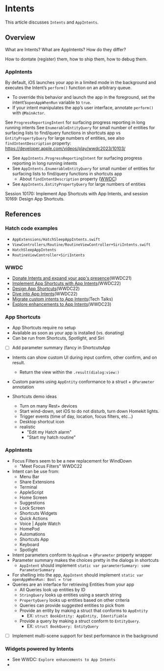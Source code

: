# Intents

This article discusses `Intents` and `AppIntents`. 

## Overview

What are Intents? What are AppIntents? How do they differ? 

How to dontate (register) them, how to ship them, how to debug them. 

### AppIntents

By default, iOS launches your app in a limited mode in the background and executes the Intent’s `perform()`
function on an arbitrary queue.

* To override this behavior and launch the app in the foreground, set the intent’s`openAppWhenRun` variable to `true`.
* If your intent manipulates the app’s user interface, annotate `perform()` with `@MainActor`.

See ``ProgressReportingIntent`` for surfacing progress reporting in long running intents
See ``EnumerableEntityQuery`` for small number of entities for surfacing lists to find/query functions in shortcuts app
  vs ``EntityPropertyQuery`` for large numbers of entities, see also `findIntentDescription` property: https://developer.apple.com/videos/play/wwdc2023/10103/

* See `AppIntents.ProgressReportingIntent` for surfacing progress reporting in long running intents
* See `AppIntents.EnumerableEntityQuery` for small number of entities for surfacing lists to find/query functions in shortcuts app
    * About `findIntentDescription` property ([WWDC](https://developer.apple.com/videos/play/wwdc2023/10103/))
* See `AppIntents.EntityPropertyQuery` for large numbers of entities

Session 10170: Implement App Shortcuts with App Intents, and session 10169: Design App Shortcuts.

## References

### Hatch code examples
* `AppExtensions/HatchSleepAppIntents.swift`
* `ViewControllers/Routine/RoutineViewController+SiriIntents.swift`
* ``HatchSleepAppIntents``
* ``RoutineViewController+SiriIntents``

### WWDC

* [Donate Intents and expand your app's presence](https://developer.apple.com/wwdc21/10231)(WWDC21)
* [Implement App Shortcuts with App Intents](https://developer.apple.com/wwdc22/10170)(WWDC22)
* [Design App Shortcuts](https://developer.apple.com/wwdc22/10169)(WWDC22)
* [Dive into App Intents](https://developer.apple.com/wwdc22/10032)(WWDC22)
* [Migrate custom intents to App Intents](https://developer.apple.com/videos/play/tech-talks/10168)(Tech Talks)
* [Explore enhancements to App Intents](https://developer.apple.com/wwdc23/10103)(WWDC23)


### App Shortcuts
* App Shortcuts require no setup
* Available as soon as your app is installed (vs. donating)
* Can be run from Shortcuts, Spotlight, and Siri
* [ ] Add parameter summary (fancy in ShortcutsApp
* Intents can show custom UI during input confirm, other confirm, and on result. 
  * Return the view within the `.result(dialog:view:)`
* Custom params using `AppEntity` conformance to a struct + `@Parameter` annotation

* Shortcuts demo ideas
  * Turn on many Rest+ devices
  * Start wind-down, set iOS to do not disturb, turn down Homekit lights. 
  * Trigger events (time of day, location, focus filters, etc...)
  * Desktop shortcut icon
  * realistic
    * "Edit my Hatch alarm"
    * "Start my hatch routine"

### AppIntents
* Focus Filters seem to be a new replacement for WindDown
  * "Meet Focus Filters" WWDC22
* Intent can be use from:
  * Menu Bar
  * Share Extensions
  * Terminal
  * AppleScript
  * Home Screen
  * Suggestions
  * Lock Screen
  * Shortcuts Widgets
  * Quick Actions
  * Voice | Apple Watch
  * HomePod
  * Automations
  * Shortcuts App
  * Keyboard
  * Spotlight
* Intent parameters conform to `AppEnum` + `@Parameter` property wrapper
* Parameter summary makes the choices pretty in the dialogs in shortcuts
  * `AppIntent` should implement `static var parameterSummary: some ParameterSummary`
* For shelling into the app, `AppIntent` should implement `static var openAppWhenRun: Bool = true`
* Queries are an interface for retrieving Entities from your app
  * All Queries look up entities by ID
  * `StringQuery` looks up entities using a search string
  * `PropertyQuery` looks up entities based on other criteria
  * Queries can provide suggested entities to pick from
  * Provide an entity by making a struct that conforms to `AppEntity`
    * EX: `struct BookEntity: AppEntity, Identifiable`
  * Provide a query by making a struct conform to `EntityQuery`. 
    * EX: `struct BookQuery: EntityQuery`
* [ ] Implement multi-scene support for best performance in the background


### Widgets powered by Intents
* See WWDC: `Explore enhancements to App Intents`
* 
